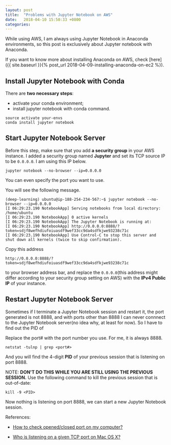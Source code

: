 ```yaml
---
layout: post
title:  "Problems with Jupyter Notebook on AWS"
date:   2018-04-10 15:50:33 +0800
categories: 
---
```


While using AWS, I am always using Jupyter Notebook in Anaconda environments, so this post is exclusively about Jupyter notebook with Anaconda.

If you want to know more about installing Anaconda on AWS, check [here]({{ site.baseurl }}{% post_url 2018-04-09-installing-anaconda-on-ec2 %}).

## Install Jupyter Notebook with Conda

There are **two necessary steps**:
- activate your conda environment;
- install jupyter notebook with conda command.

```
source activate your-envs
conda install jupyter notebook
```

## Start Jupyter Notebook Server

Before this step, make sure that you add **a security group** in your AWS instance. I added a security group named **Jupyter** and set its TCP source IP to be ```0.0.0.0```. I am using this IP below.



```
jupyter notebook --no-browser --ip=0.0.0.0
```
You can even specify the port you want to use.

You will see the following message.

```
(deep-learning) ubuntu@ip-188-254-234-567:~$ jupyter notebook --no-browser --ip=0.0.0.0
[I 06:29:23.190 NotebookApp] Serving notebooks from local directory: /home/ubuntu
[I 06:29:23.190 NotebookApp] 0 active kernels
[I 06:29:23.190 NotebookApp] The Jupyter Notebook is running at:
[I 06:29:23.190 NotebookApp] http://0.0.0.0:8888/?token=sdjf8wefhdiufoiuasdf9wef33cc9da4sdfkjwe93238c71c
[I 06:29:23.190 NotebookApp] Use Control-C to stop this server and shut down all kernels (twice to skip confirmation).
```

Copy this address
```
http://0.0.0.0:8888/?token=sdjf8wefhdiufoiuasdf9wef33cc9da4sdfkjwe93238c71c
```
to your browser address bar, and replace the ```0.0.0.0```(this address might differ according to your security group setting on AWS) with the **IPv4 Public IP** of your instance.

## Restart Jupyter Notebook Server

Sometimes if I terminate a Jupyter Notebook session and restart it, the port generated is not 8888, and with ports other than 8888 I can never connnect to the Jupyter Notebook server(no idea why, at least for now). So I have to find out the PID of 

Replace the port# with the port number you use. For me, it is always 8888.

```
netstat -tulnp | grep <port#>
```

And you will find the 4-digit **PID** of your previous session that is listening on port 8888.

NOTE: **DON'T DO THIS WHILE YOU ARE STILL USING THE PREVIOUS SESSION.**
Use the following command to kill the previous session that is out-of-date:
```
kill -9 <PID>
```

Now nothing is listening on port 8888, we can start a new Jupyter Notebook session.

References:

- [How to check opened/closed port on my computer?](https://askubuntu.com/questions/538208/how-to-check-opened-closed-port-on-my-computer?utm_medium=organic&utm_source=google_rich_qa&utm_campaign=google_rich_qa)

- [Who is listening on a given TCP port on Mac OS X?
](https://stackoverflow.com/questions/4421633/who-is-listening-on-a-given-tcp-port-on-mac-os-x)